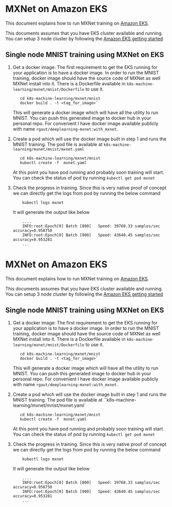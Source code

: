 # MXNet on Amazon EKS 

This document explains how to run MXNet training on [Amazon EKS](https://aws.amazon.com/eks/).

This documents assumes that you have EKS cluster available and running. You can setup 3 node cluster by following the [Amazon EKS getting started](https://docs.aws.amazon.com/eks/latest/userguide/getting-started.html)

## Single node MNIST training using MXNet on EKS
1. Get a docker image: The first requirement to get the EKS running for your application is to have a docker image. In order to run the MNIST training, docker image should have the source code of MXNet as well MXNet install into it. There is a Dockerfile available in `k8s-machine-learning/mxnet/mnist/Dockerfile` to use it.

   ```
      cd k8s-machine-learning/mxnet/mnist
      docker build . -t <tag_for_image>`
   ```

   This will generate a docker image which will have all the utility to run MNIST. You can push this generated image to docker hub in your personal repo. For convenient I have docker image available publicly with name `rgaut/deeplearning-mxnet:with_mxnet`.

2. Create a pod which will use the docker image built in step 1 and runs the MNIST training. The pod file is available at `k8s-machine-learning/mxnet/mnist/mxnet.yaml`

   ```
      cd k8s-machine-learning/mxnet/mnist
      kubectl create -f  mxnet.yaml
   ```

   At this point you have pod running and probably soon training will start. You can check the status of pod by running `kubectl get pod mxnet` 

3. Check the progress in training. Since this is very native proof of concept we can directly get the logs from pod by running the below command 

   ```
       kubectl logs mxnet
   ``` 
   It will generate the output like below

   ```
       ....
       INFO:root:Epoch[0] Batch [800]	Speed: 39768.33 samples/sec	accuracy=0.958750
       INFO:root:Epoch[0] Batch [900]	Speed: 43640.45 samples/sec	accuracy=0.953281
       ...
   ```

# MXNet on Amazon EKS



This document explains how to run MXNet training on [Amazon EKS](https://aws.amazon.com/eks/).

This documents assumes that you have EKS cluster available and running. You can setup 3 node cluster by following the [Amazon EKS getting started](https://docs.aws.amazon.com/eks/latest/userguide/getting-started.html)

## Single node MNIST training using MXNet on EKS
1. Get a docker image: The first requirement to get the EKS running for your application is to have a docker image. In order to run the MNIST training, docker image should have the source code of MXNet as well MXNet install into it. There is a Dockerfile available in `k8s-machine-learning/mxnet/mnist/Dockerfile` to use it.

   ```
      cd k8s-machine-learning/mxnet/mnist
      docker build . -t <tag_for_image>`
   ```

   This will generate a docker image which will have all the utility to run MNIST. You can push this generated image to docker hub in your personal repo. For convenient I have docker image available publicly with name `rgaut/deeplearning-mxnet:with_mxnet`.

2. Create a pod which will use the docker image built in step 1 and runs the MNIST training. The pod file is available at ``k8s-machine-learning/mxnet/mnist/mxnet.yaml`

   ```
      cd k8s-machine-learning/mxnet/mnist
      kubectl create -f  mxnet.yaml
   ```

   At this point you have pod running and probably soon training will start. You can check the status of pod by running `kubectl get pod mxnet` 

3. Check the progress in training. Since this is very native proof of concept we can directly get the logs from pod by running the below command 

   ```
       kubectl logs mxnet
   ``` 
   It will generate the output like below

   ```
       ....
       INFO:root:Epoch[0] Batch [800]	Speed: 39768.33 samples/sec	accuracy=0.958750
       INFO:root:Epoch[0] Batch [900]	Speed: 43640.45 samples/sec	accuracy=0.953281
       ...
   ```

